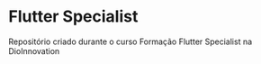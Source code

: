 # Flutter Specialist 
Repositório criado durante o curso Formação Flutter Specialist na DioInnovation
